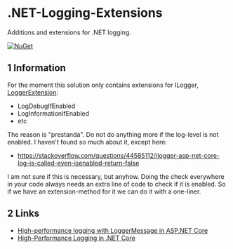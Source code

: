 # .NET-Logging-Extensions

Additions and extensions for .NET logging.

[![NuGet](https://img.shields.io/nuget/v/RegionOrebroLan.Logging.svg?label=NuGet)](https://www.nuget.org/packages/RegionOrebroLan.Logging)

## 1 Information

For the moment this solution only contains extensions for ILogger, [LoggerExtension](/Source/Project/Extensions/LoggerExtension.cs):

- LogDebugIfEnabled
- LogInformationIfEnabled
- etc

The reason is "prestanda". Do not do anything more if the log-level is not enabled. I haven't found so much about it, except here:

- https://stackoverflow.com/questions/44585112/ilogger-asp-net-core-log-is-called-even-isenabled-return-false

I am not sure if this is necessary, but anyhow. Doing the check everywhere in your code always needs an extra line of code to check if it is enabled. So if we have an extension-method for it we can do it with a one-liner.

## 2 Links

- [High-performance logging with LoggerMessage in ASP.NET Core](https://docs.microsoft.com/en-us/aspnet/core/fundamentals/logging/loggermessage?view=aspnetcore-6.0)
- [High-Performance Logging in .NET Core](https://www.stevejgordon.co.uk/high-performance-logging-in-net-core)
